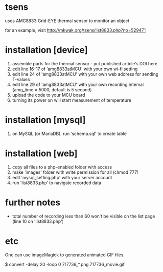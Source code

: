 # tsens
uses AMG8833 Grid-EYE thermal sensor to monitor an object

for an example, visit http://mkwak.org/tsens/list8833.php?no=529471

# installation [device]
1. assemble parts for the thermal sensor - put published article's DOI here
2. edit line 16-17 of 'amg8833atMCU' with your own wi-fi setting
3. edit line 24 of 'amg8833atMCU' with your own web address for sending T-values
4. edit line 29 of 'amg8833atMCU' with your own recording interval (amg_time = 5000, default is 5 second)
5. upload the code to your MCU board
6. turning its power on will start measurement of temperature

# installation [mysql]
1. on MySQL (or MariaDB), run 'schema.sql' to create table

# installation [web]
1. copy all files to a php-enabled folder with access
2. make 'images' folder with write permission for all (chmod 777)
3. edit 'mysql_setting.php' with your server account
4. run 'list8833.php' to navigate recorded data

# further notes
  * total number of recording less than 60 won't be visible on the list page (line 10 on 'list8833.php')  

# etc
One can use imageMagick to generated animated GIF files. 

$ convert -delay 20 -loop 0 717736_*.png 717736_movie.gif
